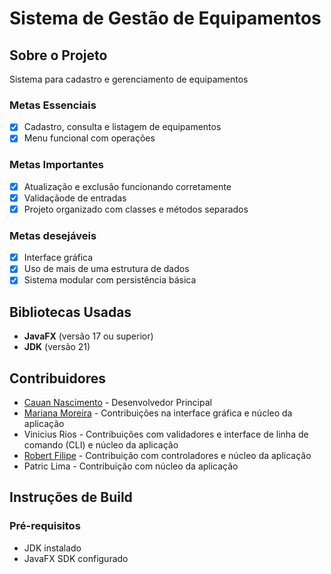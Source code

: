 # Sistema de Gestão de Equipamentos

## Sobre o Projeto
Sistema para cadastro e gerenciamento de equipamentos

### Metas Essenciais
- [x] Cadastro, consulta e listagem de equipamentos
- [x] Menu funcional com operações
### Metas Importantes
- [x] Atualização e exclusão funcionando corretamente
- [x] Validaçãode de entradas
- [x] Projeto organizado com classes e métodos separados
### Metas desejáveis
- [x] Interface gráfica
- [x] Uso de mais de uma estrutura de dados
- [x] Sistema modular com persistência básica

## Bibliotecas Usadas
- **JavaFX** (versão 17 ou superior)
- **JDK** (versão 21)

## Contribuidores
- [Cauan Nascimento](https://github.com/caunas) - Desenvolvedor Principal
- [Mariana Moreira](https://github.com/m4rimoreira) - Contribuições na interface gráfica e núcleo da aplicação
- Vinicius Rios - Contribuições com validadores e interface de linha de comando (CLI) e núcleo da aplicação
- [Robert Filipe](https://github.com/Lipe22md) - Contribuição com controladores e núcleo da aplicação
- Patric Lima - Contribuição com núcleo da aplicação

## Instruções de Build

### Pré-requisitos
- JDK instalado
- JavaFX SDK configurado
